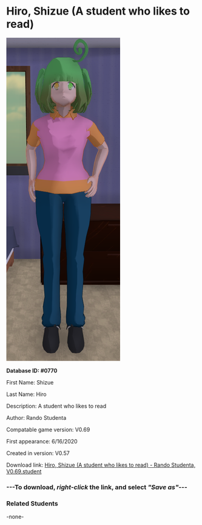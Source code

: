 # Hiro, Shizue (A student who likes to read)

<img src="../../Files/Images/Hiro, Shizue (A student who likes to read).png" title="Hiro, Shizue (A student who likes to read) - Rando Studenta, V0.69">

**Database ID: #0770**

First Name: Shizue

Last Name: Hiro

Description: A student who likes to read

Author: Rando Studenta

Compatable game version: V0.69

First appearance: 6/16/2020

Created in version: V0.57

Download link: <a href="https://raw.githubusercontent.com/Arbiter1223/Daigaku-Gurashi-Custom-Students/master/Files/Student%20Files/Hiro%2C%20Shizue%20(A%20student%20who%20likes%20to%20read)%20-%20Rando%20Studenta%2C%20V0.69.student">Hiro, Shizue (A student who likes to read) - Rando Studenta, V0.69.student</a>

### ---**To download, _right-click_ the link, and select _"Save as"_**---

### Related Students

-none-
